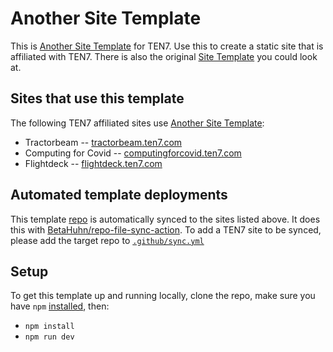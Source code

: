# Another Site Template

This is [Another Site Template](https://static2.ten7.com/) for TEN7. Use this to create a static site that is affiliated with TEN7. There is also the original [Site Template](https://static1.ten7.com/) you could look at.

## Sites that use this template
The following TEN7 affiliated sites use [Another Site Template](https://static2.ten7.com/):
* Tractorbeam -- [tractorbeam.ten7.com](https://tractorbeam.ten7.com/)
* Computing for Covid -- [computingforcovid.ten7.com](https://computingforcovid.ten7.com/)
* Flightdeck -- [flightdeck.ten7.com](https://flightdeck.ten7.com/)

## Automated template deployments
This template [repo](https://github.com/ten7/static2.ten7.com/) is automatically synced to the sites listed above. It does this with [BetaHuhn/repo-file-sync-action](https://github.com/BetaHuhn/repo-file-sync-action). To add a TEN7 site to be synced, please add the target repo to [`.github/sync.yml`](https://github.com/ten7/static2.ten7.com/blob/main/.github/sync.yml)

## Setup
To get this template up and running locally, clone the repo, make sure you have `npm` [installed](https://docs.npmjs.com/downloading-and-installing-node-js-and-npm), then:

* `npm install`
* `npm run dev`
